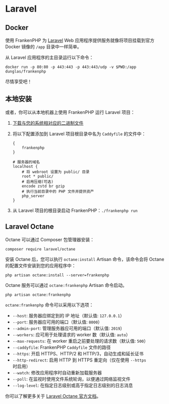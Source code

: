 # Laravel

## Docker

使用 FrankenPHP 为 [Laravel](https://laravel.com) Web 应用程序提供服务就像将项目挂载到官方 Docker 镜像的 `/app` 目录中一样简单。

从 Laravel 应用程序的主目录运行以下命令：

```console
docker run -p 80:80 -p 443:443 -p 443:443/udp -v $PWD:/app dunglas/frankenphp
```

尽情享受吧！

## 本地安装

或者，你可以从本地机器上使用 FrankenPHP 运行 Laravel 项目：

1. [下载与您的系统相对应的二进制文件](https://github.com/dunglas/frankenphp/releases)
2. 将以下配置添加到 Laravel 项目根目录中名为 `Caddyfile` 的文件中：

    ```caddyfile
    {
    	frankenphp
    }

    # 服务器的域名
    localhost {
    	# 将 webroot 设置为 public/ 目录
    	root * public/
    	# 启用压缩(可选)
    	encode zstd br gzip
    	# 执行当前目录中的 PHP 文件并提供资产
    	php_server
    }
    ```

3. 从 Laravel 项目的根目录启动 FrankenPHP：`./frankenphp run`

## Laravel Octane

Octane 可以通过 Composer 包管理器安装：

```console
composer require laravel/octane
```

安装 Octane 后，您可以执行 `octane:install` Artisan 命令，该命令会将 Octane 的配置文件安装到您的应用程序中：

```console
php artisan octane:install --server=frankenphp
```

Octane 服务可以通过 `octane:frankenphp` Artisan 命令启动。

```console
php artisan octane:frankenphp
```

`octane:frankenphp` 命令可以采用以下选项：

* `--host`: 服务器应绑定到的 IP 地址（默认值: `127.0.0.1`）
* `--port`: 服务器应可用的端口（默认值: `8000`）
* `--admin-port`: 管理服务器应可用的端口（默认值: `2019`）
* `--workers`: 应可用于处理请求的 worker 数（默认值: `auto`）
* `--max-requests`: 在 worker 重启之前要处理的请求数（默认值: `500`）
* `--caddyfile`: FrankenPHP `Caddyfile` 文件的路径
* `--https`: 开启 HTTPS、HTTP/2 和 HTTP/3，自动生成和延长证书
* `--http-redirect`: 启用 HTTP 到 HTTPS 重定向（仅在使用 `--https` 时启用）
* `--watch`: 修改应用程序时自动重新加载服务器
* `--poll`: 在监视时使用文件系统轮询，以便通过网络监视文件
* `--log-level`: 在指定日志级别或高于指定日志级别的日志消息

你可以了解更多关于 [Laravel Octane 官方文档](https://laravel.com/docs/octane)。

